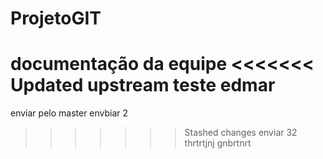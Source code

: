 # ProjetoGIT
documentação da equipe
<<<<<<< Updated upstream
teste edmar
=======
enviar pelo master
envbiar 2
>>>>>>> Stashed changes
enviar 32
thrtrtjnj
gnbrtnrt